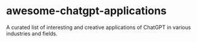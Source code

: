 # awesome-chatgpt-applications
A curated list of interesting and creative applications of ChatGPT in various industries and fields.
